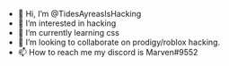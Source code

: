 - 👋 Hi, I’m @TidesAyreasIsHacking
- 👀 I’m interested in hacking
- 🌱 I’m currently learning css
- 💞️ I’m looking to collaborate on prodigy/roblox hacking.
- 📫 How to reach me my discord is Marven#9552

<!---
TidesAyreasIsHacking/TidesAyreasIsHacking is a ✨ special ✨ repository because its `README.md` (this file) appears on your GitHub profile.
You can click the Preview link to take a look at your changes.
--->
